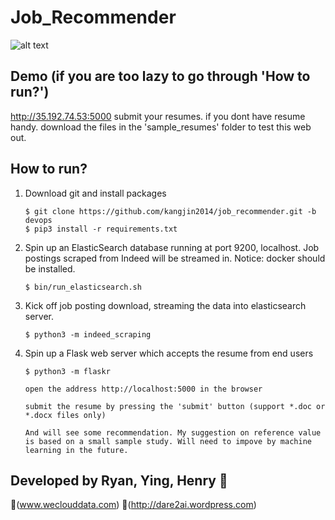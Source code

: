 # Job_Recommender

![alt text](https://dare2ai.files.wordpress.com/2018/03/screen-shot-2018-03-19-at-11-44-30-pm.png?w=1278)
    
## Demo (if you are too lazy to go through 'How to run?')
    
http://35.192.74.53:5000
submit your resumes.
if you dont have resume handy. download the files in the 'sample_resumes' folder to test this web out.

## How to run?

1. Download git and install packages

       $ git clone https://github.com/kangjin2014/job_recommender.git -b devops
       $ pip3 install -r requirements.txt
       
2. Spin up an ElasticSearch database running at port 9200, localhost. Job postings scraped from Indeed will be streamed in. Notice: docker should be installed. 
       
       $ bin/run_elasticsearch.sh

3. Kick off job posting download, streaming the data into elasticsearch server.
        
       $ python3 -m indeed_scraping

4. Spin up a Flask web server which accepts the resume from end users
    
       $ python3 -m flaskr
       
       open the address http://localhost:5000 in the browser
       
       submit the resume by pressing the 'submit' button (support *.doc or *.docx files only)
       
       And will see some recommendation. My suggestion on reference value is based on a small sample study. Will need to impove by machine learning in the future.

## Developed by Ryan, Ying, Henry :koala: 

:link:(www.weclouddata.com)
:link:(http://dare2ai.wordpress.com)

